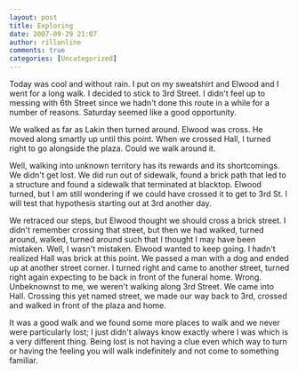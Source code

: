 ```yaml
---
layout: post
title: Exploring
date: 2007-09-29 21:07
author: rillonline
comments: true
categories: [Uncategorized]
---
```

<p>Today was cool and without rain. I put on my sweatshirt and Elwood and I went for a long walk. I decided to stick to 3rd Street. I didn't feel up to messing with 6th Street since we hadn't done this route in a while for a number of reasons. Saturday seemed like a good opportunity.<p>We walked as far as Lakin then turned around. Elwood was cross. He moved along smartly up until this point. When we crossed Hall, I turned right to go alongside the plaza. Could we walk around it.<p>Well, walking into unknown territory has its rewards and its shortcomings. We didn't get lost. We did run out of sidewalk, found a brick path that led to a structure and found a sidewalk that terminated at blacktop. Elwood turned, but I am still wondering if we could have crossed it to get to 3rd St. I will test that hypothesis starting out at 3rd another day.<p>We retraced our steps, but Elwood thought we should cross a brick street. I didn't remember crossing that street, but then we had walked, turned around, walked, turned around such that I thought I may have been mistaken. Well, I wasn't mistaken. Elwood wanted to keep going. I hadn't realized Hall was brick at this point. We passed a man with a dog and ended up at another street corner. I turned right and came to another street, turned right again expecting to be back in front of the funeral home. Wrong. Unbeknownst to me, we weren't walking along 3rd Street. We came into Hall. Crossing this yet named street, we made our way back to 3rd, crossed and walked in front of the plaza and home.<p>It was a good walk and we found some more places to walk and we never were particularly lost; I just didn't always know exactly where I was which is a very different thing. Being lost is not having a clue even which way to turn or having the feeling you will walk indefinitely and not come to something familiar.
